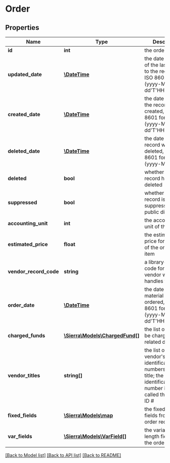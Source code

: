 # Order

## Properties
Name | Type | Description | Notes
------------ | ------------- | ------------- | -------------
**id** | **int** | the order ID | 
**updated_date** | [**\DateTime**](\DateTime.md) | the date and time of the last update to the record, in ISO 8601 format (yyyy-MM-dd&#39;T&#39;HH:mm:ssZZ) | [optional] 
**created_date** | [**\DateTime**](\DateTime.md) | the date and time the record was created, in ISO 8601 format (yyyy-MM-dd&#39;T&#39;HH:mm:ssZZ) | [optional] 
**deleted_date** | [**\DateTime**](\DateTime.md) | the date the record was deleted, in ISO 8601 format (yyyy-MM-dd) | [optional] 
**deleted** | **bool** | whether the record has been deleted | 
**suppressed** | **bool** | whether the record is suppressed from public display | [optional] 
**accounting_unit** | **int** | the accounting unit of the order | [optional] 
**estimated_price** | **float** | the estimated price for one copy of the ordered item | [optional] 
**vendor_record_code** | **string** | a library-defined code for the vendor who handles the order | [optional] 
**order_date** | [**\DateTime**](\DateTime.md) | the date the material was ordered, in ISO 8601 format (yyyy-MM-dd&#39;T&#39;HH:mm:ssZZ) | [optional] 
**charged_funds** | [**\Sierra\Models\ChargedFund[]**](ChargedFund.md) | the list of funds to be charged and related data | [optional] 
**vendor_titles** | **string[]** | the list of the vendor&#39;s identification numbers for this title; the vendor&#39;s identification number is also called the Vendor ID # | [optional] 
**fixed_fields** | [**\Sierra\Models\map**](map.md) | the fixed-length fields from the order record | 
**var_fields** | [**\Sierra\Models\VarField[]**](VarField.md) | the variable-length fields from the order record | 

[[Back to Model list]](../README.md#documentation-for-models) [[Back to API list]](../README.md#documentation-for-api-endpoints) [[Back to README]](../README.md)


